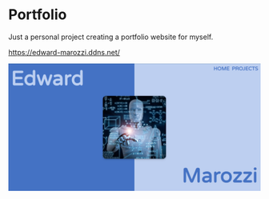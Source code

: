 # Portfolio
Just a personal project creating a portfolio website for myself.


https://edward-marozzi.ddns.net/

<img src="https://github.com/ted-marozzi/portfolio/blob/master/preview/home-page.png?raw=true" alt="Home Screen preview" width="600">
